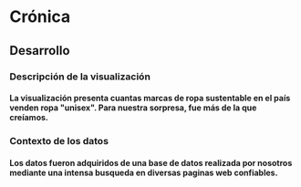 # Crónica

## Desarrollo

### Descripción de la visualización
#### La visualización presenta cuantas marcas de ropa sustentable en el país venden ropa "unisex". Para nuestra sorpresa, fue más de la que creíamos. 

### Contexto de los datos
#### Los datos fueron adquiridos de una base de datos realizada por nosotros mediante una intensa busqueda en diversas paginas web confiables. 

